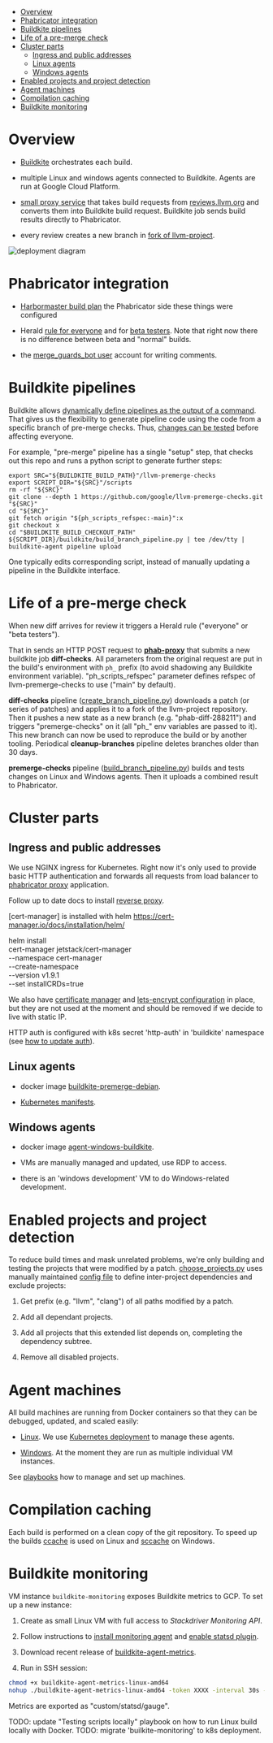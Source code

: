 - [Overview](#overview)
- [Phabricator integration](#phabricator-integration)
- [Buildkite pipelines](#buildkite-pipelines)
- [Life of a pre-merge check](#life-of-a-pre-merge-check)
- [Cluster parts](#cluster-parts)
  * [Ingress and public addresses](#ingress-and-public-addresses)
  * [Linux agents](#linux-agents)
  * [Windows agents](#windows-agents)
- [Enabled projects and project detection](#enabled-projects-and-project-detection)
- [Agent machines](#agent-machines)
- [Compilation caching](#compilation-caching)
- [Buildkite monitoring](#buildkite-monitoring)

# Overview

- [Buildkite](https://buildkite.com/llvm-project) orchestrates each build.

- multiple Linux and windows agents connected to Buildkite. Agents are run at
Google Cloud Platform.

- [small proxy service](/phabricator-proxy) that takes build requests from
[reviews.llvm.org](http://reviews.llvm.org) and converts them into Buildkite
build request. Buildkite job sends build results directly to Phabricator.

- every review creates a new branch in [fork of
llvm-project](https://github.com/llvm-premerge-tests/llvm-project).

![deployment diagram](http://www.plantuml.com/plantuml/proxy?src=https://raw.githubusercontent.com/google/llvm-premerge-checks/main/docs/deployment.plantuml)

# Phabricator integration

- [Harbormaster build plan](https://reviews.llvm.org/harbormaster/plan/5) the
Phabricator side these things were configured

- Herald [rule for everyone](https://reviews.llvm.org/H576) and for [beta
testers](https://reviews.llvm.org/H511). Note that right now there is no
difference between beta and "normal" builds.

- the [merge_guards_bot user](https://reviews.llvm.org/p/merge_guards_bot/)
account for writing comments.

# Buildkite pipelines

Buildkite allows [dynamically define pipelines as the output of a
command](https://buildkite.com/docs/pipelines/defining-steps#dynamic-pipelines).
That gives us the flexibility to generate pipeline code using the code from a
specific branch of pre-merge checks. Thus,
[changes can be tested](./playbooks.md#testing-changes-before-merging)
before affecting everyone.

For example, "pre-merge" pipeline has a single "setup" step, that checks out this
repo and runs a python script to generate further steps:

```shell script
export SRC="${BUILDKITE_BUILD_PATH}"/llvm-premerge-checks
export SCRIPT_DIR="${SRC}"/scripts
rm -rf "${SRC}"
git clone --depth 1 https://github.com/google/llvm-premerge-checks.git "${SRC}"
cd "${SRC}"
git fetch origin "${ph_scripts_refspec:-main}":x
git checkout x
cd "$BUILDKITE_BUILD_CHECKOUT_PATH"
${SCRIPT_DIR}/buildkite/build_branch_pipeline.py | tee /dev/tty | buildkite-agent pipeline upload
```

One typically edits corresponding script, instead of manually updating a pipeline
in the Buildkite interface.

# Life of a pre-merge check

When new diff arrives for review it triggers a Herald rule ("everyone" or "beta
testers").

That in sends an HTTP POST request to [**phab-proxy**](../phabricator-proxy)
that submits a new buildkite job **diff-checks**. All parameters from the
original request are put in the build's environment with `ph_` prefix (to avoid
shadowing any Buildkite environment variable). "ph_scripts_refspec" parameter
defines refspec of llvm-premerge-checks to use ("main" by default).

**diff-checks** pipeline
([create_branch_pipeline.py](../scripts/create_branch_pipeline.py))
downloads a patch (or series of patches) and applies it to a fork of the
llvm-project repository. Then it pushes a new state as a new branch (e.g.
"phab-diff-288211") and triggers "premerge-checks" on it (all "ph_" env
variables are passed to it). This new branch can now be used to reproduce the
build or by another tooling. Periodical **cleanup-branches** pipeline deletes
branches older than 30 days.

**premerge-checks** pipeline
([build_branch_pipeline.py](../scripts/build_branch_pipeline.py))
builds and tests changes on Linux and Windows agents. Then it uploads a
combined result to Phabricator.

# Cluster parts

## Ingress and public addresses

We use NGINX ingress for Kubernetes. Right now it's only used to provide basic
HTTP authentication and forwards all requests from load balancer to
[phabricator proxy](../phabricator-proxy) application.

Follow up to date docs to install [reverse
proxy](https://kubernetes.github.io/ingress-nginx/deploy/#gce-gke).

[cert-manager] is installed with helm https://cert-manager.io/docs/installation/helm/

helm install \
  cert-manager jetstack/cert-manager \
  --namespace cert-manager \
  --create-namespace \
  --version v1.9.1 \
  --set installCRDs=true

We also have [certificate manager](https://cert-manager.io/docs/) and
[lets-encrypt configuration](../kubernetes/cert-issuer.yaml) in place, but they are
not used at the moment and should be removed if we decide to live with static IP.

HTTP auth is configured with k8s secret 'http-auth' in 'buildkite' namespace
(see [how to update auth](playbooks.md#update-http-auth-credentials)).

## Linux agents

- docker image [buildkite-premerge-debian](../containers/buildkite-premerge-debian).

- [Kubernetes manifests](../kubernetes/buildkite).

## Windows agents

- docker image [agent-windows-buildkite](../containers/agent-windows-buildkite).

- VMs are manually managed and updated, use RDP to access.

- there is an 'windows development' VM to do Windows-related development.

# Enabled projects and project detection

To reduce build times and mask unrelated problems, we're only building and
testing the projects that were modified by a patch.
[choose_projects.py](../scripts/choose_projects.py) uses manually maintained
[config file](../scripts/llvm-dependencies.yaml) to define inter-project
dependencies and exclude projects:

1. Get prefix (e.g. "llvm", "clang") of all paths modified by a patch.

1. Add all dependant projects.

1. Add all projects that this extended list depends on, completing the
dependency subtree.

1. Remove all disabled projects.

# Agent machines

All build machines are running from Docker containers so that they can be
debugged, updated, and scaled easily:

- [Linux](../containers/buildkite-premerge-debian/Dockerfile). We use
[Kubernetes deployment](../kubernetes/buildkite) to manage these agents.

- [Windows](../containers/agent-windows-buildkite/Dockerfile). At the moment they are run as
multiple individual VM instances.

See [playbooks](playbooks.md) how to manage and set up machines.

# Compilation caching

Each build is performed on a clean copy of the git repository. To speed up the
builds [ccache](https://ccache.dev/) is used on Linux and
[sccache](https://github.com/mozilla/sccache) on Windows.

# Buildkite monitoring

VM instance `buildkite-monitoring` exposes Buildkite metrics to GCP.
To set up a new instance:

1. Create as small Linux VM with full access to *Stackdriver Monitoring API*.

1. Follow instructions to [install monitoring
agent](https://cloud.google.com/monitoring/agent/install-agent) and [enable
statsd plugin](https://cloud.google.com/monitoring/agent/plugins/statsd).

1. Download recent release of
[buildkite-agent-metrics](https://github.com/buildkite/buildkite-agent-metrics/releases).

1. Run in SSH session:
```bash
chmod +x buildkite-agent-metrics-linux-amd64
nohup ./buildkite-agent-metrics-linux-amd64 -token XXXX -interval 30s -backend statsd &
```

Metrics are exported as "custom/statsd/gauge".

TODO: update "Testing scripts locally" playbook on how to run Linux build locally with Docker.
TODO: migrate 'builkite-monitoring' to k8s deployment.